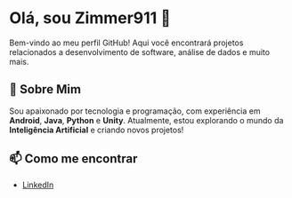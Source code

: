 # Olá, sou Zimmer911 👋

Bem-vindo ao meu perfil GitHub! Aqui você encontrará projetos relacionados a desenvolvimento de software, análise de dados e muito mais.

## 🚀 Sobre Mim
Sou apaixonado por tecnologia e programação, com experiência em **Android**, **Java**, **Python** e **Unity**. Atualmente, estou explorando o mundo da **Inteligência Artificial** e criando novos projetos!

## 📫 Como me encontrar
- [LinkedIn](https://www.linkedin.com/in/matheuszimmer)
